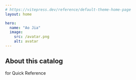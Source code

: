 ```yaml
---
# https://vitepress.dev/reference/default-theme-home-page
layout: home

hero:
  name: "Ao Jia"
  image:
    src: /avatar.png
    alt: avatar
---
```


## About this catalog

for Quick Reference
